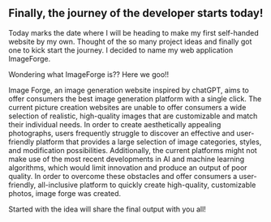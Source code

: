 ## Finally, the journey of the developer starts today!
Today marks the date where I will be heading to make my first self-handed website by my own. Thought of the so many project ideas and finally got one to kick start the journey. I decided to name my web application ImageForge. 


Wondering what ImageForge is?? Here we goo!!

Image Forge, an image generation website inspired by chatGPT, aims to offer consumers the best image generation platform with a single click. The current picture creation websites are unable to offer consumers a wide selection of realistic, high-quality images that are customizable and match their individual needs. 
In order to create aesthetically appealing photographs, users frequently struggle to discover an effective and user-friendly platform that provides a large selection of image categories, styles, and modification possibilities. 
Additionally, the current platforms might not make use of the most recent developments in AI and machine learning algorithms, which would limit innovation and produce an output of poor quality. In order to overcome these obstacles and offer consumers a user-friendly, all-inclusive platform to quickly create high-quality, customizable photos, image forge was created.

Started with the idea will share the final output with you all!
